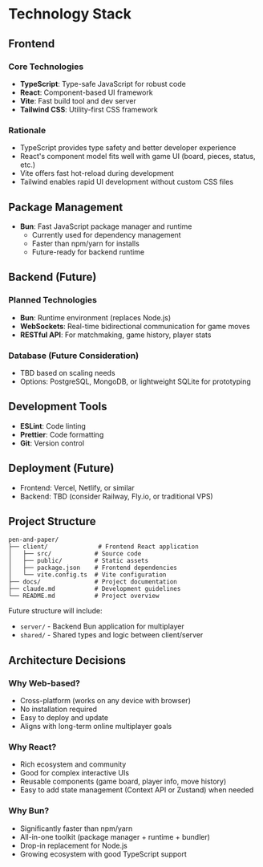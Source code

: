 # Technology Stack

## Frontend

### Core Technologies
- **TypeScript**: Type-safe JavaScript for robust code
- **React**: Component-based UI framework
- **Vite**: Fast build tool and dev server
- **Tailwind CSS**: Utility-first CSS framework

### Rationale
- TypeScript provides type safety and better developer experience
- React's component model fits well with game UI (board, pieces, status, etc.)
- Vite offers fast hot-reload during development
- Tailwind enables rapid UI development without custom CSS files

## Package Management
- **Bun**: Fast JavaScript package manager and runtime
  - Currently used for dependency management
  - Faster than npm/yarn for installs
  - Future-ready for backend runtime

## Backend (Future)

### Planned Technologies
- **Bun**: Runtime environment (replaces Node.js)
- **WebSockets**: Real-time bidirectional communication for game moves
- **RESTful API**: For matchmaking, game history, player stats

### Database (Future Consideration)
- TBD based on scaling needs
- Options: PostgreSQL, MongoDB, or lightweight SQLite for prototyping

## Development Tools
- **ESLint**: Code linting
- **Prettier**: Code formatting
- **Git**: Version control

## Deployment (Future)
- Frontend: Vercel, Netlify, or similar
- Backend: TBD (consider Railway, Fly.io, or traditional VPS)

## Project Structure

```
pen-and-paper/
├── client/              # Frontend React application
│   ├── src/            # Source code
│   ├── public/         # Static assets
│   ├── package.json    # Frontend dependencies
│   └── vite.config.ts  # Vite configuration
├── docs/               # Project documentation
├── claude.md           # Development guidelines
└── README.md           # Project overview
```

Future structure will include:
- `server/` - Backend Bun application for multiplayer
- `shared/` - Shared types and logic between client/server

## Architecture Decisions

### Why Web-based?
- Cross-platform (works on any device with browser)
- No installation required
- Easy to deploy and update
- Aligns with long-term online multiplayer goals

### Why React?
- Rich ecosystem and community
- Good for complex interactive UIs
- Reusable components (game board, player info, move history)
- Easy to add state management (Context API or Zustand) when needed

### Why Bun?
- Significantly faster than npm/yarn
- All-in-one toolkit (package manager + runtime + bundler)
- Drop-in replacement for Node.js
- Growing ecosystem with good TypeScript support
